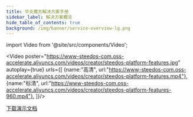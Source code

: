 ```yaml
---
title: 华炎魔方解决方案手册
sidebar_label: 解决方案概览
hide_table_of_contents: true
background: /img/banner/service-overview-lg.png
---
```


import Video from '@site/src/components/Video';

<Video 
    poster="https://www-steedos-com.oss-accelerate.aliyuncs.com/videos/creator/steedos-platform-features.jpg"
    autoplay={true}
    urls={[
        {name:"高清", url:"https://www-steedos-com.oss-accelerate.aliyuncs.com/videos/creator/steedos-platform-features.mp4"},
        {name:"标清", url:"https://www-steedos-com.oss-accelerate.aliyuncs.com/videos/creator/steedos-platform-features-960.mp4"},
    ]}/>

<div class="mt-5 max-w-md mx-auto sm:flex sm:justify-center md:mt-8">
  <div class="rounded-md shadow">
    <a class="w-full flex items-center justify-center px-8 py-3 border border-transparent text-base leading-6 font-medium rounded-md text-white bg-blue-600 hover:bg-blue-500 focus:outline-none focus:border-blue-700 focus:shadow-outline-blue transition duration-150 ease-in-out md:py-4 md:text-lg md:px-10  hover:text-white" href="https://www-steedos-com.oss-accelerate.aliyuncs.com/docs/%E5%8D%8E%E7%82%8E%E9%AD%94%E6%96%B9%E8%A7%A3%E5%86%B3%E6%96%B9%E6%A1%88%E6%89%8B%E5%86%8C.pdf" target="_blank">下载演示文档</a>
  </div>
</div>